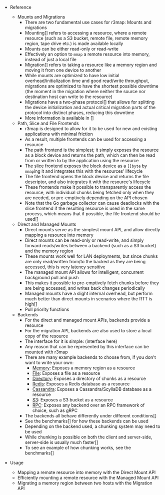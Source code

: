 - Reference

  - Mounts and Migrations
    - There are two fundamental use cases for r3map: Mounts and migrations
    - Mounting[] refers to accessing a resource, where a remote resource (such as a S3 bucket, remote file, remote memory region, tape drive etc.) is made available locally
    - Mounts can be either read-only or read-write
    - Effectively an option to `mmap` a remote resource into memory, instead of just a local file
    - Migration[] refers to taking a resource like a memory region and moving it from one device to another
    - While mounts are optimized to have low initial overhead/initialization time and good read/write throughput, migrations are optimized to have the shortest possible downtime (the moment in the migration where neither the source nor destination host can write to the resource)
    - Migrations have a two-phase protocol[] that allows for splitting the device initialization and actual critical migration parts of the protocol into distinct phases, reducing this downtime
    - More information is available in []
  - Path, Slice and File Frontends
    - r3map is designed to allow for it to be used for new and existing applications with minimal friction
    - As a result, multiple frontends can be used for accessing a resource
    - The path frontend is the simplest; it simply exposes the resource as a block device and returns the path, which can then be read from or written to by the application using the resource
    - The slice frontend exposes the block device as a `[]byte` by `mmap`ing it and integrates this with the resources' lifecycle
    - The file frontend opens the block device and returns the file descriptor, and also integrates it with the resource's lifecycle
    - These frontends make it possible to transparently access the resource, with individual chunks being fetched only when they are needed, or pre-emptively depending on the API chosen
    - Note that the Go garbage collector can cause deadlocks with the slice frontend if the resulting resource is used in the same process, which means that if possible, the file frontend should be used[]
  - Direct and Managed Mounts
    - Direct mounts serve as the simplest mount API, and allow directly mapping a resource into memory
    - Direct mounts can be read-only or read-write, and simply forward reads/writes between a backend (such as a S3 bucket) and the memory region
    - These mounts work well for LAN deployments, but since chunks are only read/written from/to the backed as they are being accessed, this is very latency sensitive
    - The managed mount API allows for intelligent, concurrent background pull and push
    - This makes it possible to pre-emptively fetch chunks before they are being accessed, and writes back changes periodically
    - Managed mounts have a slight internal overhead, but perform much better than direct mounts in scenarios where the RTT is high[]
    - Pull priority functions
  - Backends
    - For the direct and managed mount APIs, backends provide a resource
    - For the migration API, backends are also used to store a local copy of the resource
    - The interface for it is simple: (interface here)
    - Any reason that can be represented by this interface can be mounted with r3map
    - There are many example backends to choose from, if you don't want to write your own:
      - [Memory](https://github.com/pojntfx/go-nbd/blob/main/pkg/backend/memory.go): Exposes a memory region as a resource
      - [File](https://github.com/pojntfx/go-nbd/blob/main/pkg/backend/file.go): Exposes a file as a resource
      - [Directory](./pkg/backend/directory.go): Exposes a directory of chunks as a resource
      - [Redis](./pkg/backend/redis.go): Exposes a Redis database as a resource
      - [Cassandra](./pkg/backend/cassandra.go): Exposes a Cassandra/ScyllaDB database as a resource
      - [S3](./pkg/backend/s3.go): Exposes a S3 bucket as a resource
      - [RPC](pkg/backend/rpc.go): Exposes any backend over an RPC framework of choice, such as gRPC
    - The backends all behave differently under different conditions[]
    - See the benchmarks[] for how these backends can be used
    - Depending on the backend used, a chunking system may need to be used
    - While chunking is possible on both the client and server-side, server-side is usually much faster[]
    - To see an example of how chunking works, see the benchmarks[]

- Usage
  - Mapping a remote resource into memory with the Direct Mount API
  - Efficiently mounting a remote resource with the Managed Mount API
  - Migrating a memory region between two hosts with the Migration API
